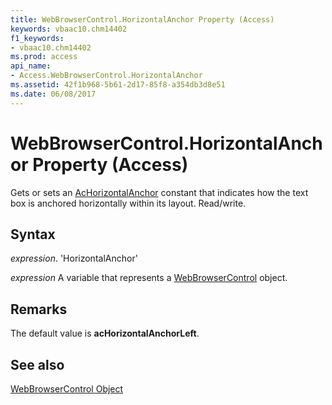 ```yaml
---
title: WebBrowserControl.HorizontalAnchor Property (Access)
keywords: vbaac10.chm14402
f1_keywords:
- vbaac10.chm14402
ms.prod: access
api_name:
- Access.WebBrowserControl.HorizontalAnchor
ms.assetid: 42f1b968-5b61-2d17-85f8-a354db3d8e51
ms.date: 06/08/2017
---
```



# WebBrowserControl.HorizontalAnchor Property (Access)

Gets or sets an [AcHorizontalAnchor](Access.AcHorizontalAnchor.md) constant that indicates how the text box is anchored horizontally within its layout. Read/write.


## Syntax

 _expression_. 'HorizontalAnchor'

 _expression_ A variable that represents a [WebBrowserControl](./Access.WebBrowserControl.md) object.


## Remarks

The default value is  **acHorizontalAnchorLeft**.


## See also


[WebBrowserControl Object](Access.WebBrowserControl.md)

